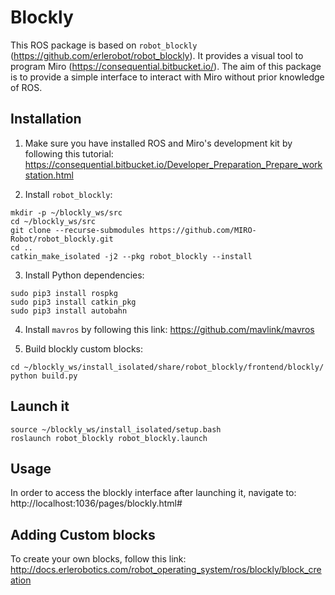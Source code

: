 # Blockly

This ROS package is based on `robot_blockly` (https://github.com/erlerobot/robot_blockly). It provides a visual tool to program Miro (https://consequential.bitbucket.io/). The aim of this package is to provide a simple interface to interact with Miro without prior knowledge of ROS.

## Installation

1. Make sure you have installed ROS and Miro's development kit by following this tutorial: https://consequential.bitbucket.io/Developer_Preparation_Prepare_workstation.html

2. Install `robot_blockly`:
```
mkdir -p ~/blockly_ws/src
cd ~/blockly_ws/src
git clone --recurse-submodules https://github.com/MIRO-Robot/robot_blockly.git
cd ..
catkin_make_isolated -j2 --pkg robot_blockly --install
```
3. Install Python dependencies:
```
sudo pip3 install rospkg
sudo pip3 install catkin_pkg
sudo pip3 install autobahn
```

4. Install `mavros` by following this link: https://github.com/mavlink/mavros

5. Build blockly custom blocks:
```
cd ~/blockly_ws/install_isolated/share/robot_blockly/frontend/blockly/
python build.py
```

## Launch it

```
source ~/blockly_ws/install_isolated/setup.bash
roslaunch robot_blockly robot_blockly.launch
```

## Usage

In order to access the blockly interface after launching it, navigate to: http://localhost:1036/pages/blockly.html#

## Adding Custom blocks
To create your own blocks, follow this link: http://docs.erlerobotics.com/robot_operating_system/ros/blockly/block_creation
